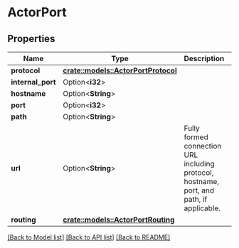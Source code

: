 # ActorPort

## Properties

Name | Type | Description | Notes
------------ | ------------- | ------------- | -------------
**protocol** | [**crate::models::ActorPortProtocol**](ActorPortProtocol.md) |  | 
**internal_port** | Option<**i32**> |  | [optional]
**hostname** | Option<**String**> |  | [optional]
**port** | Option<**i32**> |  | [optional]
**path** | Option<**String**> |  | [optional]
**url** | Option<**String**> | Fully formed connection URL including protocol, hostname, port, and path, if applicable. | [optional]
**routing** | [**crate::models::ActorPortRouting**](ActorPortRouting.md) |  | 

[[Back to Model list]](../README.md#documentation-for-models) [[Back to API list]](../README.md#documentation-for-api-endpoints) [[Back to README]](../README.md)


